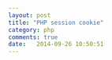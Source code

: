 ```yaml
---
layout: post
title: "PHP session cookie"
category: php
comments: true
date:   2014-09-26 10:50:51
---
```


